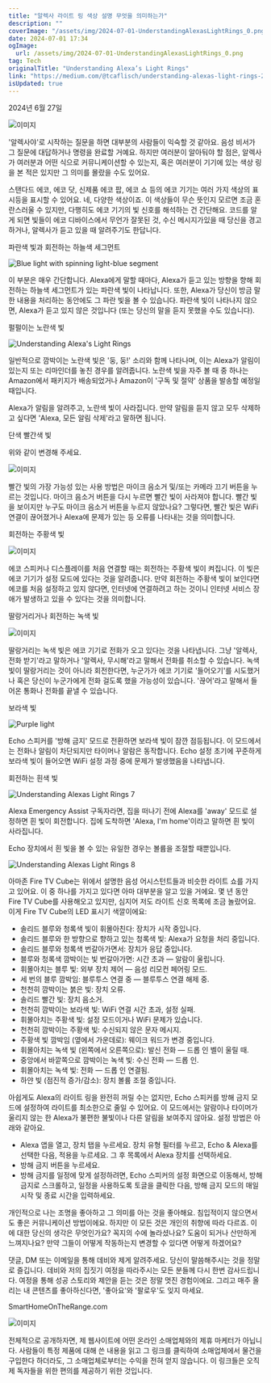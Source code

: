 ```yaml
---
title: "알렉사 라이트 링 색상 설명 무엇을 의미하는가"
description: ""
coverImage: "/assets/img/2024-07-01-UnderstandingAlexasLightRings_0.png"
date: 2024-07-01 17:34
ogImage:
  url: /assets/img/2024-07-01-UnderstandingAlexasLightRings_0.png
tag: Tech
originalTitle: "Understanding Alexa’s Light Rings"
link: "https://medium.com/@tcaflisch/understanding-alexas-light-rings-22bd7be888bf"
isUpdated: true
---
```


2024년 6월 27일

![이미지](/assets/img/2024-07-01-UnderstandingAlexasLightRings_0.png)

'알렉사야'로 시작하는 질문을 하면 대부분의 사람들이 익숙할 것 같아요. 음성 비서가 그 질문에 대답하거나 명령을 완료할 거예요. 하지만 여러분이 알아둬야 할 점은, 알렉사가 여러분과 어떤 식으로 커뮤니케이션할 수 있는지, 혹은 여러분이 기기에 있는 색상 링을 본 적은 있지만 그 의미를 몰랐을 수도 있어요.

스탠다드 에코, 에코 닷, 신제품 에코 팝, 에코 쇼 등의 에코 기기는 여러 가지 색상의 표시등을 표시할 수 있어요. 네, 다양한 색상이죠. 이 색상들이 무슨 뜻인지 모르면 조금 혼란스러울 수 있지만, 다행히도 에코 기기의 빛 신호를 해석하는 건 간단해요. 코드를 알게 되면 빛들이 에코 디바이스에서 무언가 잘못된 것, 수신 메시지가있을 때 당신을 경고하거나, 알렉사가 듣고 있을 때 알려주기도 한답니다.

<div class="content-ad"></div>

파란색 빛과 회전하는 하늘색 세그먼트

![Blue light with spinning light-blue segment](/assets/img/2024-07-01-UnderstandingAlexasLightRings_1.png)

이 부분은 매우 간단합니다. Alexa에게 말할 때마다, Alexa가 듣고 있는 방향을 향해 회전하는 하늘색 세그먼트가 있는 파란색 빛이 나타납니다. 또한, Alexa가 당신이 방금 말한 내용을 처리하는 동안에도 그 파란 빛을 볼 수 있습니다. 파란색 빛이 나타나지 않으면, Alexa가 듣고 있지 않은 것입니다 (또는 당신의 말을 듣지 못했을 수도 있습니다).

펄펄이는 노란색 빛

<div class="content-ad"></div>

![Understanding Alexa's Light Rings](/assets/img/2024-07-01-UnderstandingAlexasLightRings_2.png)

일반적으로 깜박이는 노란색 빛은 '둥, 둥!' 소리와 함께 나타나며, 이는 Alexa가 알림이 있는지 또는 리마인더를 놓친 경우를 알려줍니다. 노란색 빛을 자주 볼 때 중 하나는 Amazon에서 패키지가 배송되었거나 Amazon이 '구독 및 절약' 상품을 발송할 예정일 때입니다.

Alexa가 알림을 알려주고, 노란색 빛이 사라집니다. 만약 알림을 듣지 않고 모두 삭제하고 싶다면 'Alexa, 모든 알림 삭제'라고 말하면 됩니다.

단색 빨간색 빛

위와 같이 변경해 주세요.

<div class="content-ad"></div>

![이미지](/assets/img/2024-07-01-UnderstandingAlexasLightRings_3.png)

빨간 빛의 가장 가능성 있는 사용 방법은 마이크 음소거 및/또는 카메라 끄기 버튼을 누르는 것입니다. 마이크 음소거 버튼을 다시 누르면 빨간 빛이 사라져야 합니다. 빨간 빛을 보이지만 누구도 마이크 음소거 버튼을 누르지 않았나요? 그렇다면, 빨간 빛은 WiFi 연결이 끊어졌거나 Alexa에 문제가 있는 등 오류를 나타내는 것을 의미합니다.

회전하는 주황색 빛

![이미지](/assets/img/2024-07-01-UnderstandingAlexasLightRings_4.png)

<div class="content-ad"></div>

에코 스피커나 디스플레이를 처음 연결할 때는 회전하는 주황색 빛이 켜집니다. 이 빛은 에코 기기가 설정 모드에 있다는 것을 알려줍니다. 만약 회전하는 주황색 빛이 보인다면 에코를 처음 설정하고 있지 않다면, 인터넷에 연결하려고 하는 것이니 인터넷 서비스 장애가 발생하고 있을 수 있다는 것을 의미합니다.

딸랑거리거나 회전하는 녹색 빛

![이미지](/assets/img/2024-07-01-UnderstandingAlexasLightRings_5.png)

딸랑거리는 녹색 빛은 에코 기기로 전화가 오고 있다는 것을 나타냅니다. 그냥 '알렉사, 전화 받기'라고 말하거나 '알렉사, 무시해'라고 말해서 전화를 취소할 수 있습니다. 녹색 빛이 딸랑거리는 것이 아니라 회전한다면, 누군가가 에코 기기로 '들어오기'를 시도했거나 혹은 당신이 누군가에게 전화 걸도록 했을 가능성이 있습니다. '끊어'라고 말해서 들어온 통화나 전화를 끝낼 수 있습니다.

<div class="content-ad"></div>

보라색 빛

![Purple light](/assets/img/2024-07-01-UnderstandingAlexasLightRings_6.png)

Echo 스피커를 '방해 금지' 모드로 전환하면 보라색 빛이 잠깐 점등됩니다. 이 모드에서는 전화나 알림이 차단되지만 타이머나 알람은 동작합니다. Echo 설정 초기에 꾸준하게 보라색 빛이 들어오면 WiFi 설정 과정 중에 문제가 발생했음을 나타냅니다.

회전하는 흰색 빛

<div class="content-ad"></div>

![Understanding Alexas Light Rings 7](/assets/img/2024-07-01-UnderstandingAlexasLightRings_7.png)

Alexa Emergency Assist 구독자라면, 집을 떠나기 전에 Alexa를 'away' 모드로 설정하면 흰 빛이 회전합니다. 집에 도착하면 'Alexa, I'm home'이라고 말하면 흰 빛이 사라집니다.

Echo 장치에서 흰 빛을 볼 수 있는 유일한 경우는 볼륨을 조절할 때뿐입니다.

![Understanding Alexas Light Rings 8](/assets/img/2024-07-01-UnderstandingAlexasLightRings_8.png)

<div class="content-ad"></div>

아마존 Fire TV Cube는 위에서 설명한 음성 어시스턴트들과 비슷한 라이트 쇼를 가지고 있어요. 이 중 하나를 가지고 있다면 아마 대부분을 알고 있을 거에요. 몇 년 동안 Fire TV Cube를 사용해오고 있지만, 심지어 저도 라이트 신호 목록에 조금 놀랐어요. 이게 Fire TV Cube의 LED 표시기 색깔이에요:

- 솔리드 블루와 청록색 빛이 휘몰아친다: 장치가 시작 중입니다.
- 솔리드 블루와 한 방향으로 향하고 있는 청록색 빛: Alexa가 요청을 처리 중입니다.
- 솔리드 블루와 청록색 번갈아가면서: 장치가 응답 중입니다.
- 블루와 청록색 깜박이는 빛 번갈아가면: 시간 초과 — 알람이 울립니다.
- 휘몰아치는 블루 빛: 외부 장치 제어 — 음성 리모컨 페어링 모드.
- 세 번의 블루 깜박임: 블루투스 연결 중 — 블루투스 연결 해제 중.
- 천천히 깜박이는 붉은 빛: 장치 오류.
- 솔리드 빨간 빛: 장치 음소거.
- 천천히 깜박이는 보라색 빛: WiFi 연결 시간 초과, 설정 실패.
- 휘몰아치는 주황색 빛: 설정 모드이거나 WiFi 문제가 있습니다.
- 천천히 깜박이는 주황색 빛: 수신되지 않은 문자 메시지.
- 주황색 빛 깜박임 (옆에서 가운데로): 웨이크 워드가 변경 중입니다.
- 휘몰아치는 녹색 빛 (왼쪽에서 오른쪽으로): 발신 전화 — 드롭 인 벨이 울릴 때.
- 중앙에서 바깥쪽으로 깜박이는 녹색 빛: 수신 전화 — 드롭 인.
- 휘몰아치는 녹색 빛: 전화 — 드롭 인 연결됨.
- 하얀 빛 (점진적 증가/감소): 장치 볼륨 조절 중입니다.

아쉽게도 Alexa의 라이트 링을 완전히 꺼릴 수는 없지만, Echo 스피커를 방해 금지 모드에 설정하여 라이트를 최소한으로 줄일 수 있어요. 이 모드에서는 알람이나 타이머가 울리지 않는 한 Alexa가 불편한 불빛이나 다른 알림을 보여주지 않아요. 설정 방법은 아래와 같아요.

- Alexa 앱을 열고, 장치 탭을 누르세요. 장치 유형 필터를 누르고, Echo & Alexa를 선택한 다음, 적용을 누르세요. 그 후 목록에서 Alexa 장치를 선택하세요.
- 방해 금지 버튼을 누르세요.
- 방해 금지를 일정에 맞게 설정하려면, Echo 스피커의 설정 화면으로 이동해서, 방해 금지로 스크롤하고, 일정을 사용하도록 토글을 클릭한 다음, 방해 금지 모드의 매일 시작 및 종료 시간을 입력하세요.

<div class="content-ad"></div>

개인적으로 나는 조명을 좋아하고 그 의미를 아는 것을 좋아해요. 침입적이지 않으면서도 좋은 커뮤니케이션 방법이에요. 하지만 이 모든 것은 개인의 취향에 따라 다르죠. 이에 대한 당신의 생각은 무엇인가요? 꼭지의 수에 놀라셨나요? 도움이 되거나 산만하게 느껴지나요? 만약 그들이 어떻게 작동하는지 변경할 수 있다면 어떻게 하겠어요?

댓글, DM 또는 이메일을 통해 데비와 제게 알려주세요. 당신이 말씀해주시는 것을 정말로 즐깁니다. 데비와 저의 집짓기 여정을 따라주시는 모든 분들께 다시 한번 감사드립니다. 여정을 통해 성공 스토리와 제안을 듣는 것은 정말 멋진 경험이에요. 그리고 매주 올리는 내 콘텐츠를 좋아하신다면, '좋아요'와 '팔로우'도 잊지 마세요.

SmartHomeOnTheRange.com

![이미지](/assets/img/2024-07-01-UnderstandingAlexasLightRings_9.png)

<div class="content-ad"></div>

전체적으로 공개하자면, 제 웹사이트에 어떤 온라인 소매업체와의 제휴 마케터가 아닙니다. 사람들이 특정 제품에 대해 쓴 내용을 읽고 그 링크를 클릭하여 소매업체에서 물건을 구입한다 하더라도, 그 소매업체로부터는 수익을 전혀 얻지 않습니다. 이 링크들은 오직 제 독자들을 위한 편의를 제공하기 위한 것입니다.
